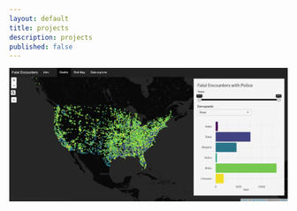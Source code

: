 ```yaml
---
layout: default
title: projects
description: projects
published: false
---
```


![Hi I am kenny](files/share.jpg)
